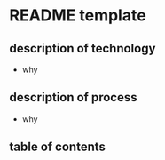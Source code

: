 # README template
## description of technology
- why
## description of process
- why
## table of contents
